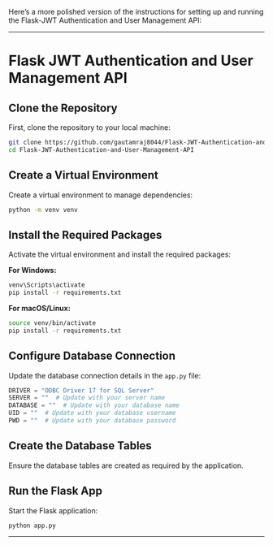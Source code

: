 Here’s a more polished version of the instructions for setting up and running the Flask-JWT Authentication and User Management API:

---

# Flask JWT Authentication and User Management API

## Clone the Repository

First, clone the repository to your local machine:

```bash
git clone https://github.com/gautamraj8044/Flask-JWT-Authentication-and-User-Management-API.git
cd Flask-JWT-Authentication-and-User-Management-API
```

## Create a Virtual Environment

Create a virtual environment to manage dependencies:

```bash
python -m venv venv
```

## Install the Required Packages

Activate the virtual environment and install the required packages:

**For Windows:**

```bash
venv\Scripts\activate
pip install -r requirements.txt
```

**For macOS/Linux:**

```bash
source venv/bin/activate
pip install -r requirements.txt
```

## Configure Database Connection

Update the database connection details in the `app.py` file:

```python
DRIVER = "ODBC Driver 17 for SQL Server"
SERVER = ""  # Update with your server name
DATABASE = ""  # Update with your database name
UID = ""  # Update with your database username
PWD = ""  # Update with your database password
```

## Create the Database Tables

Ensure the database tables are created as required by the application.

## Run the Flask App

Start the Flask application:

```bash
python app.py
```

---
